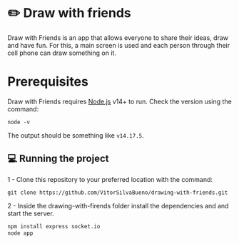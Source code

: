 # ✏️ Draw  with friends

Draw with Friends is an app that allows everyone to share their ideas, draw and have fun. For this, a main screen is used and each person through their cell phone can draw something on it.

# Prerequisites
Draw with Friends requires [Node.js](https://nodejs.org/) v14+ to run. Check the version using the command:
```
node -v
```
The output should be something like `v14.17.5`.

## 💻 Running the project
1 - Clone this repository to your preferred location with the command:
```
git clone https://github.com/VitorSilvaBueno/drawing-with-friends.git
```
2 - Inside the drawing-with-firends folder install the dependencies and and start the server.
```sh
npm install express socket.io
node app
```

